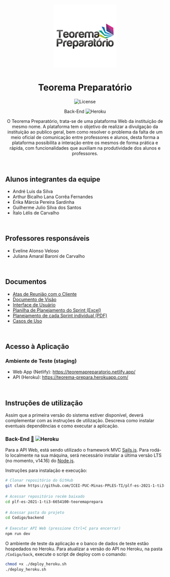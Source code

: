 <h1 align="center">
    <img alt="TP" src="Assets/images/logoTeorema.png" width="200px" /> 
</h1>

<h1 align="center"> Teorema Preparatório </h1>

<p align="center">
  <img alt="License" src="https://img.shields.io/badge/license-CC--BY--4.0-blue">	
</p>

<p align="center">
    Back-End <img alt="Heroku" src="https://heroku-badge.herokuapp.com/?app=teorema-prepara">
</p>

<p align="center">
  O Teorema Preparatório, trata-se de uma plataforma Web da instituição de mesmo nome. A plataforma tem o objetivo de realizar a divulgação da instituição ao publico geral, bem como resolver o problema da falta de um meio oficial de comunicação entre professores e alunos, desta forma a plataforma possibilita a interação entre os mesmos de forma prática e rápida, com funcionalidades que auxiliam na produtividade dos alunos e professores.
</p>

<br>

<h2>Alunos integrantes da equipe</h2>

<p>
  <ul>
    <li>André Luis da Silva</li>
    <li>Arthur Bicalho Lana Corrêa Fernandes</li>
    <li>Érika Márcia Pereira Sardinha</li>
    <li>Guilherme Julio Silva dos Santos</li>
    <li>Ítalo Lélis de Carvalho </li>
  </ul>
</p>

<br>

<h2>Professores responsáveis</h2>

<p>
  <ul>
    <li>Eveline Alonso Veloso</li>
    <li>Juliana Amaral Baroni de Carvalho</li>
  </ul>
</p>

<br>

## Documentos

- [Atas de Reunião com o Cliente](/Artefatos/Atas)
- [Documento de Visão](/Artefatos/Documento-de-Visao.pdf)
- [Interface de Usuário](/Artefatos/Interface-de-Usuario.pdf)
- [Planilha de Planejamento do Sprint (Excel)](/Artefatos/Sprints-TIS-III-noite.xlsx)
- [Planejamento de cada Sprint individual (PDF)](/Artefatos/Sprints)
- [Casos de Uso](/Artefatos/Casos-de-Uso.pdf)

<br>

## Acesso à Aplicação

### Ambiente de Teste (staging)
- Web App (Netlify): https://teoremapreparatorio.netlify.app/
- API (Heroku): https://teorema-prepara.herokuapp.com/

<br>

## Instruções de utilização

<p>
  Assim que a primeira versão do sistema estiver disponível, deverá complementar com as instruções de utilização. Descreva como instalar eventuais dependências e como executar a aplicação.
<p>

### Back-End [📂](/Codigo/backend/) ![Heroku](https://heroku-badge.herokuapp.com/?app=teorema-prepara)

Para a API Web, está sendo utilizado o framework MVC [Sails.js](https://sailsjs.com/). Para rodá-lo localmente na sua máquina, será necessário instalar a última versão LTS (no momento, v14.16) do [Node.js](https://nodejs.org/en/).

Instruções para instalação e execução:
```sh
# Clonar repositório do GitHub
git clone https://github.com/ICEI-PUC-Minas-PPLES-TI/plf-es-2021-1-ti3-6654100-teoremaprepara.git

# Acessar repositório recém baixado
cd plf-es-2021-1-ti3-6654100-teoremaprepara

# Acessar pasta do projeto
cd Codigo/backend

# Executar API Web (pressione Ctrl+C para encerrar)
npm run dev
```

O ambiente de teste da aplicação e o banco de dados de teste estão hospedados no Heroku. Para atualizar a versão do API no Heroku, na pasta `/Codigo/back`, execute o script de deploy com o comando:
```sh
chmod +x ./deploy_heroku.sh
./deploy_heroku.sh
```
